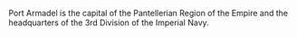 Port Armadel is the capital of the Pantellerian Region of the Empire and the headquarters of the 3rd Division of the Imperial Navy.